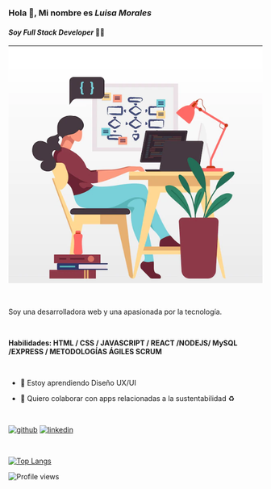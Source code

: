### Hola 👋, Mi nombre es *Luisa Morales*
#### *Soy  Full Stack Developer* 👩‍💻
![Soy  Full Stack Developer 👩‍💻](https://github.com/lizzytag12/lizzytag12/blob/main/developer.png)


<br>

Soy una desarrolladora web y una apasionada por la tecnología.

<br>

**Habilidades: HTML / CSS / JAVASCRIPT / REACT /NODEJS/ MySQL /EXPRESS / METODOLOGÍAS ÁGILES SCRUM**

<br>

- 🌱 Estoy aprendiendo Diseño UX/UI

 
 
- 👯 Quiero colaborar con apps relacionadas a la sustentabilidad ♻️


<br>

[<img src='https://cdn.jsdelivr.net/npm/simple-icons@3.0.1/icons/github.svg' alt='github' height='40'>](https://github.com/lizzytag12)  [<img src='https://cdn.jsdelivr.net/npm/simple-icons@3.0.1/icons/linkedin.svg' alt='linkedin' height='40'>](https://www.linkedin.com/in/https://www.linkedin.com/in/luisa-morales-dev//)  

<br>



[![Top Langs](https://github-readme-stats.vercel.app/api/top-langs/?username=lizzytag12)](https://github.com/anuraghazra/github-readme-stats)




![Profile views](https://gpvc.arturio.dev/lizzytag12)

<br><br>
